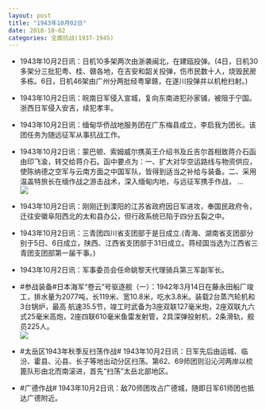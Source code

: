 ```yaml
---
layout: post
title: "1943年10月02日"
date: 2018-10-02
categories: 全面抗战(1937-1945)
---
```


<meta name="referrer" content="no-referrer" />

- 1943年10月2日讯：日机10多架两次由浙袭闽北，在建瓯投弹。(4日，日机30多架分三批犯粤、桂、赣各地，在吉安和韶关投弹，伤市民数十人，烧毁民房多栋。6日，日机46架由广州分两批经粤窜赣，在遂川投弹并以机枪扫射。) 

- 1943年10月2日讯：皖南日军侵入宣城，复向东南进犯孙家铺，被阻于宁国。浙西日军侵入安吉，续犯孝丰。 

- 1943年10月2日讯：缅甸华侨战地服务团在广东梅县成立，李启我为团长。该团任务为随远征军从事抗战工作。 

- 1943年10月2日讯：蒙巴顿、索姆威尔携英王介绍书及丘吉尔首相致蒋介石函由印飞渝，转交给蒋介石。函中要点为：一、扩大对华空运路线与物资供应，使陈纳德之空军与云南方面之中国军队，皆得到适当之补给与装备。二、采用温盖特旅长在缅作战之游击战术，深入缅甸内地，与远征军携手作战， ... <br/><img src="https://wx3.sinaimg.cn/large/aca367d8ly1fvu1965pcwj20c80cwmxb.jpg" />

- 1943年10月2日讯：刚刚迁到溧阳的江苏省政府因日军进攻，奉国民政府令，迁往安徽阜阳西北的太和县办公，但行政系统已陷于四分五裂之中。 

- 1943年10月2日讯：三青团四川省支团部于是日成立.(青海、湖南省支团部分别于5日、6日成立，陕西、江西省支团部于31日成立。蒋经国当选为江西省三青团支团部第一届干事。) 

- 1943年10月2日讯：军事委员会任命姚黎天代理骑兵第三军副军长。 

- #参战装备#日本海军“卷云”号驱逐舰（一）：1942年3月14日在藤永田船厂竣工，排水量为2077吨，长119米、宽10.8米，吃水3.8米。装载2台蒸汽轮机和3台锅炉，最高 航速35.5节，竣工时武备为3座双联127毫米炮，2座双联九六式25毫米高炮，2座四联610毫米鱼雷发射管，2具深弹投射机，2条滑轨，舰员225人。 <br/><img src="https://wx1.sinaimg.cn/large/aca367d8ly1fvtndxrenrj21hc0ry14p.jpg" />

- #太岳区1943年秋季反扫荡作战# 1943年10月2日讯：日军先后由运城、临汾、霍县、沁县、长子等地出动分区扫荡。第62、69师团则沿沁河两岸以梳篦队形由北而南滚进，首先“扫荡”太岳北部地区。 

- #广德作战# 1943年10月2日讯：敌70师团攻占广德城，随即日军61师团也抵达广德附近。 

